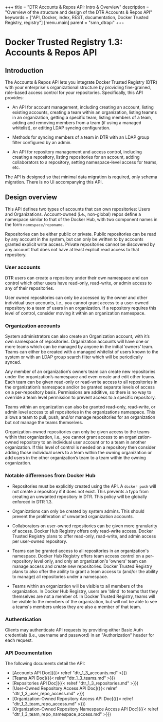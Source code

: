 +++
title = "DTR Accounts & Repos API: Intro & Overview"
description = "Overview of the structure and design of the DTR Accounts & Repos API"
keywords = ["API, Docker, index, REST, documentation, Docker Trusted Registry, registry"]
[menu.main]
parent = "smn_dtrapi"
+++

# Docker Trusted Registry 1.3: Accounts & Repos API

## Introduction

The Accounts & Repos API lets you integrate Docker Trusted Registry (DTR) with your enterprise's organizational structure by providing fine-grained, role-based access control for your repositories. Specifically, this API provides:

* An API for account management, including creating an account, listing existing accounts, creating a team within an organization, listing teamns in an organization, getting a specific team, listing members of a team, adding and removing members from a team (if using a managed whitelist), or editing LDAP syncing configuration.

* Methods for syncing members of a team in DTR with an LDAP group filter configured by an admin.

* An API for repository management and access control, including creating a repository, listing repositories for an account, adding collaborators to a repository, setting namespace-level access for teams, etc.

The API is designed so that minimal data migration is required, only schema migration. There is no UI accompanying this API.

## Design overview

This API defines two types of accounts that can own repositories: Users and Organizations. Account-owned (i.e., non-global) repos define a namespace similar to that of the Docker Hub, with two component names in the form `namespace/reponame`. 

Repositories can be either public or private. Public repositories can be
read by any account in the system, but can only be written to by accounts granted explicit write access. Private repositories cannot be discovered by
any account that does not have at least explicit read access to that
repository.

### User accounts

DTR users can create a repository under their own namespace and can control which other users have read-only, read-write, or admin access to any
of their repositories.

User owned repositories can only be accessed by the owner and other
individual user accounts, i.e., you cannot grant access to a user-owned
repository to a team of users in an organization. If a repository requires this level of control, consider moving it within an organization namespace.

### Organization accounts

System administrators can also create an Organization account, with it’s own
namespace of repositories. Organization accounts will have one or more teams
which can be managed by anyone in the initial ‘owners’ team. Teams can either
be created with a managed whitelist of users known to the system or with an
LDAP group search filter which will be periodically synced.

Any member of an organization’s owners team can create new repositories under
the organization’s namespace and even create and edit other teams. Each team
can be given read-only or read-write access to all repositories in the
organization’s namespace and/or be granted separate levels of access on a
per-repository basis. Permissions are additive, so there is no way to override
a team level permission to prevent access to a specific repository.

Teams within an organization can also be granted read-only, read-write, or
admin level access to all repositories in the organizations namespace. This
allows a team to pull, push, and/or manage repositories for an organization
but *not* manage the teams themselves.

Organization-owned repositories can only be given access to the teams within
that organization, i.e., you cannot grant access to an organization-owned
repository to an individual user account or to a team in another organization.
If this level of control is needed on a repository then consider adding those
individual users to a team within the owning organization or add users in the
other organization’s team to a team within the owning organization.

### Notable differences from Docker Hub

- Repositories must be explicitly created using the API. A `docker push` will
  not create a repository if it does not exist. This prevents a typo from
  creating an unwanted repository in DTR. This policy
  will be globally enforced in DTR 1.3.

- Organizations can only be created by system admins. This should prevent the
  proliferation of unwanted organization accounts.

- Collaborators on user-owned repositories can be given more granularity of
  access. Docker Hub Registry offers only read-write access. Docker Trusted
  Registry plans to offer read-only, read-write, and admin access per
  user-owned repository.

- Teams can be granted access to all repositories in an organization's
  namespace. Docker Hub Registry offers team access control on a
  per-repository level only, and only an organization's 'owners' team can
  manage access and create new repositories. Docker Trusted Registry plans to
  also offer the ability to grant a team access to (and/or the ability to
  manage) all repositories under a namespace.

- Teams within an organization will be visible to all members of the
  organization. In Docker Hub Registry, users are 'blind' to teams that they
  themselves are not a member of. In Docker Trusted Registry, teams will be
  visible to the members of the organization, but will not be able to see a
  teams's members unless they are also a member of that team.
  
### Authentication

Clients may authenticate API requests by providing either Basic Auth
credentials (i.e., username and password) in an "Authorization" header for each
request.

### API Documentation

The following documents detail the API:

- [Accounts API Doc]({{< relref "dtr_1_3_accounts.md" >}})
- [Teams API Doc]({{< relref "dtr_1_3_teams.md" >}})
- [Repositories API Doc]({{< relref "dtr_1_3_repositories.md" >}})
- [User-Owned Repository Access API Doc]({{< relref "dtr_1_3_user_repo_access.md" >}})
- [Organization-Owned Repository Access API Doc]({{< relref "dtr_1_3_team_repo_access.md" >}})
- [Organization-Owned Repository Namespace Access API Doc]({{< relref "dtr_1_3_team_repo_namespace_access.md" >}})


